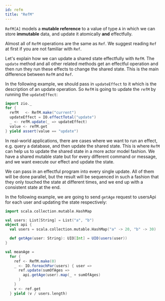 ```yaml
---
id: refm
title: "RefM"
---
```

`RefM[A]` models a **mutable reference** to a value of type `A` in which we can store **immutable** data, and update it atomically **and** effectfully.

Almost all of `RefM` operations are the same as `Ref`. We suggest reading `Ref` at first if you are not familiar with `Ref`.

Let's explain how we can update a shared state effectfully with `RefM`. The `update` method and all other related methods get an effectful operation and then run they run these effects to change the shared state. This is the main difference between `RefM` and `Ref`. 

In the following example, we should pass in `updateEffect` to it which is the description of an update operation. So `RefM` is going to update the `refM` by running the `updateEffect`:

```scala mdoc:silent
import zio._
for {
  refM   <- RefM.make("current")
  updateEffect = IO.effectTotal("update")
  _ <- refM.update(_ => updateEffect)
  value <- refM.get
} yield assert(value == "update")
```

In real-world applications, there are cases where we want to run an effect, e.g. query a database, and then update the shared state. This is where `RefM` can help us to update the shared state in a more actor model fashion. We have a shared mutable state but for every different command or message, and we want execute our effect and update the state. 

We can pass in an effectful program into every single update. All of them will be done parallel, but the result will be sequenced in such a fashion that they only touched the state at different times, and we end up with a consistent state at the end.

In the following example, we are going to send `getAge` request to usersApi for each user and updating the state respectively:

```scala mdoc:invisible
import scala.collection.mutable.HashMap

val users: List[String] = List("a", "b")
object api {
  val users = scala.collection.mutable.HashMap("a" -> 20, "b" -> 30)

  def getAge(user: String): UIO[Int] = UIO(users(user))
}
```

```scala mdoc:silent
val meanAge =
  for {
    ref <- RefM.make(0)
    _ <- IO.foreachPar(users) { user =>
      ref.update(sumOfAges =>
        api.getAge(user).map(_ + sumOfAges)
      )
    }
    v <- ref.get
  } yield (v / users.length)
```
